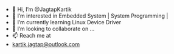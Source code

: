 - 👋 Hi, I’m @JagtapKartik
- 👀 I’m interested in Embedded System | System Programming | 
- 🌱 I’m currently learning Linux Device Driver
- 💞️ I’m looking to collaborate on ...
- 📫 Reach me at
- kartik.jagtap@outlook.com

<!---
JagtapKartik/JagtapKartik is a ✨ special ✨ repository because its `README.md` (this file) appears on your GitHub profile.
You can click the Preview link to take a look at your changes.
--->

